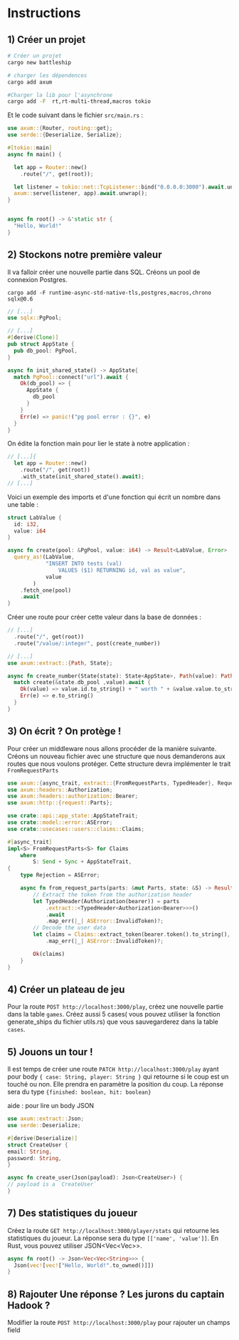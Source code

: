 # Instructions
## 1) Créer un projet

```Bash
# Créer un projet
cargo new battleship

# charger les dépendences
cargo add axum 

#Charger la lib pour l'asynchrone
cargo add -F  rt,rt-multi-thread,macros tokio
```
   
Et le code suivant dans le fichier `src/main.rs` :
```Rust
use axum::{Router, routing::get};
use serde::{Deserialize, Serialize};

#[tokio::main]
async fn main() {

  let app = Router::new()
    .route("/", get(root));

  let listener = tokio::net::TcpListener::bind("0.0.0.0:3000").await.unwrap();
  axum::serve(listener, app).await.unwrap();
}


async fn root() -> &'static str {
  "Hello, World!"
}

```

## 2) Stockons notre première valeur

Il va falloir créer une nouvelle partie dans SQL. Créons un pool de connexion Postgres.

```shell
cargo add -F runtime-async-std-native-tls,postgres,macros,chrono sqlx@0.6
```

```Rust
// [...]
use sqlx::PgPool;

// [...]
#[derive(Clone)]
pub struct AppState {
  pub db_pool: PgPool,
}

async fn init_shared_state() -> AppState{
  match PgPool::connect("url").await {
    Ok(db_pool) => {
      AppState {
        db_pool
      }
    }
    Err(e) => panic!("pg pool error : {}", e)
  }
}
```

On édite la fonction main pour lier le state à notre application :

```Rust
// [...]{
  let app = Router::new()
    .route("/", get(root))
    .with_state(init_shared_state().await);
// [...]
```


Voici un exemple des imports et d'une fonction qui écrit un nombre dans une table :

```Rust
struct LabValue {
  id: i32,
  value: i64
}

async fn create(pool: &PgPool, value: i64) -> Result<LabValue, Error>  {
  query_as!(LabValue,
            "INSERT INTO tests (val)
                VALUES ($1) RETURNING id, val as value",
            value
        )
    .fetch_one(pool)
    .await
}
```

Créer une route pour créer cette valeur dans la base de données :

```Rust
// [...]
  .route("/", get(root))
  .route("/value/:integer", post(create_number))

// [...]
use axum::extract::{Path, State};

async fn create_number(State(state): State<AppState>, Path(value): Path<i64>) ->  String {
  match create(&state.db_pool ,value).await {
    Ok(value) => value.id.to_string() + " worth " + &value.value.to_string() + "\n",
    Err(e) => e.to_string()
  }
}
```

## 3) On écrit ? On protège !

Pour créer un middleware nous allons procéder de la manière suivante. 
Créons un nouveau fichier avec une structure que nous demanderons aux routes que nous voulons protéger.
Cette structure devra implémenter le trait `FromRequestParts`

```Rust
use axum::{async_trait, extract::{FromRequestParts, TypedHeader}, RequestPartsExt};
use axum::headers::Authorization;
use axum::headers::authorization::Bearer;
use axum::http::{request::Parts};

use crate::api::app_state::AppStateTrait;
use crate::model::error::ASError;
use crate::usecases::users::claims::Claims;

#[async_trait]
impl<S> FromRequestParts<S> for Claims
    where
        S: Send + Sync + AppStateTrait,
{
    type Rejection = ASError;

    async fn from_request_parts(parts: &mut Parts, state: &S) -> Result<Self, Self::Rejection> {
        // Extract the token from the authorization header
        let TypedHeader(Authorization(bearer)) = parts
            .extract::<TypedHeader<Authorization<Bearer>>>()
            .await
            .map_err(|_| ASError::InvalidToken)?;
        // Decode the user data
        let claims = Claims::extract_token(bearer.token().to_string(), state.get_secret())
            .map_err(|_| ASError::InvalidToken)?;

        Ok(claims)
    }
}
```


## 4) Créer un plateau de jeu

Pour la route `POST http://localhost:3000/play`, créez une nouvelle partie dans la table `games`.
Créez aussi 5 cases( vous pouvez utiliser la fonction generate_ships du fichier utils.rs) que vous sauvegarderez dans 
la table `cases`.

## 5) Jouons un tour !

Il est temps de créer une route `PATCH http://localhost:3000/play` ayant pour body `{ case: String, player: String }` qui retourne si le coup est un touché ou non.
Elle prendra en paramètre la position du coup.
La réponse sera du type `{finished: boolean, hit: boolean}`

aide : pour lire un body JSON
  ```Rust
use axum::extract::Json;
use serde::Deserialize;

#[derive(Deserialize)]
struct CreateUser {
  email: String,
  password: String,
}

async fn create_user(Json(payload): Json<CreateUser>) {
  // payload is a `CreateUser`
}
```

## 7) Des statistiques du joueur 

Créez la route `GET http://localhost:3000/player/stats` qui retourne les statistiques du joueur.
La réponse sera du type `[['name', 'value']]`. 
En Rust, vous pouvez utiliser JSON<Vec<Vec<String>>>.

```Rust
async fn root() -> Json<Vec<Vec<String>>> {
  Json(vec![vec!["Hello, World!".to_owned()]])
}
```


## 8) Rajouter Une réponse ? Les jurons du captain Hadook ? 

Modifier la route `POST http://localhost:3000/play` pour rajouter un champs field
